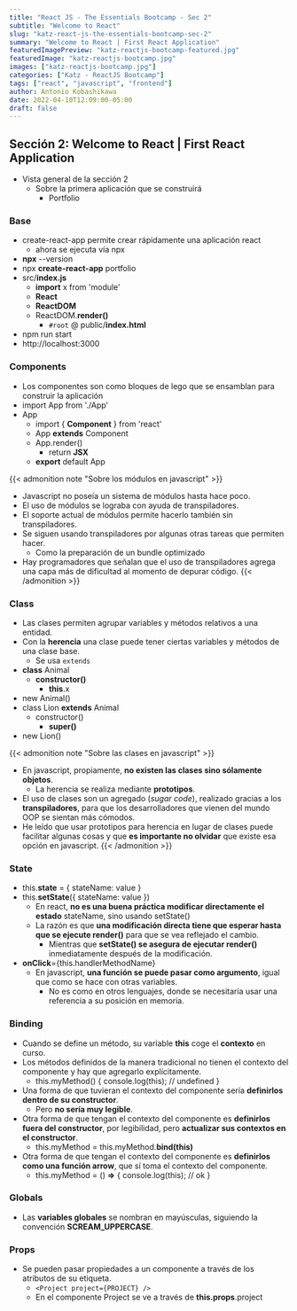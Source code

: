 ```yaml
---
title: "React JS - The Essentials Bootcamp - Sec 2"
subtitle: "Welcome to React"
slug: "katz-react-js-the-essentials-bootcamp-sec-2"
summary: "Welcome to React | First React Application"
featuredImagePreview: "katz-reactjs-bootcamp-featured.jpg"
featuredImage: "katz-reactjs-bootcamp.jpg"
images: ["katz-reactjs-bootcamp.jpg"]
categories: ["Katz - ReactJS Bootcamp"]
tags: ["react", "javascript", "frontend"]
author: Antonio Kobashikawa
date: 2022-04-10T12:09:00-05:00
draft: false
---
```


## Sección 2: Welcome to React | First React Application

- Vista general de la sección 2
  - Sobre la primera aplicación que se construirá
    - Portfolio

### Base
- create-react-app permite crear rápidamente una aplicación react
  - ahora se ejecuta vía npx
- **npx** --version
- npx **create-react-app** portfolio
- src/**index.js**
	- **import** x from 'module'
	- **React**
	- **ReactDOM**
	- ReactDOM.**render()**
		- `#root` @ public/**index.html**
- npm run start
- http://localhost:3000

### Components
- Los componentes son como bloques de lego que se ensamblan para construir la aplicación
- import App from './App'
- App
	- import { **Component** } from 'react'
	- App **extends** Component
	- App.render()
		- return **JSX**
	- **export** default App

{{< admonition note "Sobre los módulos en javascript" >}}
- Javascript no poseía un sistema de módulos hasta hace poco.
- El uso de módulos se lograba con ayuda de transpiladores.
- El soporte actual de módulos permite hacerlo también sin transpiladores.
- Se siguen usando transpiladores por algunas otras tareas que permiten hacer.
  - Como la preparación de un bundle optimizado
- Hay programadores que señalan que el uso de transpiladores agrega una capa más de dificultad al momento de depurar código.
{{< /admonition >}}

### Class
- Las clases permiten agrupar variables y métodos relativos a una entidad.
- Con la **herencia** una clase puede tener ciertas variables y métodos de una clase base.
  - Se usa `extends`
- **class** Animal
	- **constructor()**
		- **this**.x
- new Animal()
- class Lion **extends** Animal
	- constructor()
		- **super()**
- new Lion()

{{< admonition note "Sobre las clases en javascript" >}}
- En javascript, propiamente, **no existen las clases sino sólamente objetos**.
  - La herencia se realiza mediante **prototipos**.
- El uso de clases son un agregado (*sugar code*), realizado gracias a los **transpiladores**, para que los desarrolladores que vienen del mundo OOP se sientan más cómodos.
- He leído que usar prototipos para herencia en lugar de clases puede facilitar algunas cosas y que **es importante no olvidar** que existe esa opción en javascript.
{{< /admonition >}}

### State
- this.**state** = { stateName: value }
- this.**setState**({ stateName: value })
	- En react, **no es una buena práctica modificar directamente el estado** stateName, sino usando setState()
	- La razón es que **una modificación directa tiene que esperar hasta que se ejecute render()** para que se vea reflejado el cambio.
		- Mientras que **setState() se asegura de ejecutar render()** inmediatamente después de la modificación.
- **onClick**={this.handlerMethodName}
	- En javascript, **una función se puede pasar como argumento**, igual que como se hace con otras variables.
		- No es como en otros lenguajes, donde se necesitaría usar una referencia a su posición en memoria.

### Binding
- Cuando se define un método, su variable **this** coge el **contexto** en curso.
- Los métodos definidos de la manera tradicional no tienen el contexto del componente y hay que agregarlo explícitamente.
	- this.myMethod() { console.log(this); // undefined }
- Una forma de que tuvieran el contexto del componente sería **definirlos dentro de su constructor**.
	- Pero **no sería muy legible**.
- Otra forma de que tengan el contexto del componente es **definirlos fuera del constructor**, por legibilidad, pero **actualizar sus contextos en el constructor**.
	- this.myMethod = this.myMethod.**bind(this)**
- Otra forma de que tengan el contexto del componente es **definirlos como una función arrow**, que sí toma el contexto del componente.
	- this.myMethod = () **=>** { console.log(this); // ok }

### Globals
- Las **variables globales** se nombran en mayúsculas, siguiendo la convención **SCREAM_UPPERCASE**.

### Props
- Se pueden pasar propiedades a un componente a través de los atributos de su etiqueta.
	- `<Project project={PROJECT} />`
	- En el componente Project se ve a través de **this.props**.project 